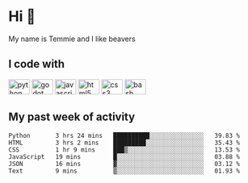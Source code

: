 <h1 align="left">Hi 👋</h1>

<p>My name is Temmie and I like beavers</p>

<h2 align="left">I code with</h2>

<div align="left">
  <img src="https://cdn.jsdelivr.net/gh/devicons/devicon/icons/python/python-original.svg" height="30" width="42" alt="python logo"/>
  <img src="https://cdn.jsdelivr.net/gh/devicons/devicon/icons/godot/godot-original.svg" height="30" width="42" alt="godot logo"/>
  <img src="https://cdn.jsdelivr.net/gh/devicons/devicon/icons/javascript/javascript-original.svg" height="30" width="42" alt="javascript logo"/>
  <img src="https://cdn.jsdelivr.net/gh/devicons/devicon/icons/html5/html5-original.svg" height="30" width="42" alt="html5 logo"/>
  <img src="https://cdn.jsdelivr.net/gh/devicons/devicon/icons/css3/css3-original.svg" height="30" width="42" alt="css3 logo"/>
  <img src="https://cdn.jsdelivr.net/gh/devicons/devicon/icons/bash/bash-original.svg" height="30" width="42" alt="bash logo"/>
</div>


<h2 align="left">My past week of activity</h2>

<!--START_SECTION:waka-->

```text
Python       3 hrs 24 mins   ██████████░░░░░░░░░░░░░░░   39.83 %
HTML         3 hrs 2 mins    █████████░░░░░░░░░░░░░░░░   35.43 %
CSS          1 hr 9 mins     ███▒░░░░░░░░░░░░░░░░░░░░░   13.53 %
JavaScript   19 mins         █░░░░░░░░░░░░░░░░░░░░░░░░   03.88 %
JSON         16 mins         ▓░░░░░░░░░░░░░░░░░░░░░░░░   03.12 %
Text         9 mins          ▒░░░░░░░░░░░░░░░░░░░░░░░░   01.93 %
```

<!--END_SECTION:waka-->
